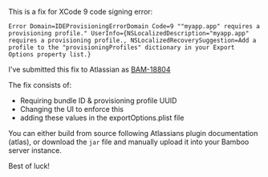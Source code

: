 This is a fix for XCode 9 code signing error:

```
Error Domain=IDEProvisioningErrorDomain Code=9 ""myapp.app" requires a provisioning profile." UserInfo={NSLocalizedDescription="myapp.app" requires a provisioning profile., NSLocalizedRecoverySuggestion=Add a profile to the "provisioningProfiles" dictionary in your Export Options property list.}
```

I've submitted this fix to Atlassian as [BAM-18804](https://jira.atlassian.com/browse/BAM-18804)

The fix consists of:
- Requiring bundle ID & provisioning profile UUID
- Changing the UI to enforce this
- adding these values in the exportOptions.plist file

You can either build from source following Atlassians plugin documentation (atlas), or download the `jar` file and manually upload it into your Bamboo server instance.

Best of luck! 